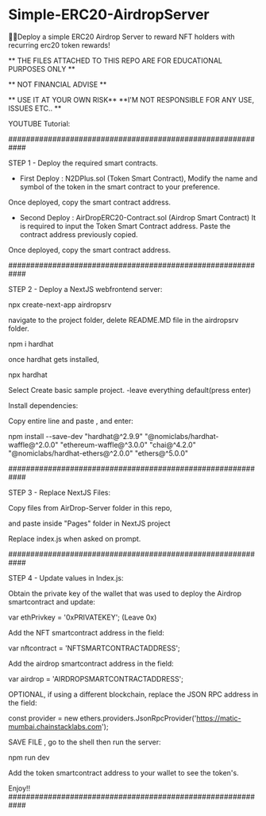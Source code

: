 # Simple-ERC20-AirdropServer

🤩🥳Deploy a simple ERC20 Airdrop Server to reward NFT holders with recurring erc20 token rewards!

** THE FILES ATTACHED TO THIS REPO ARE FOR EDUCATIONAL PURPOSES ONLY **

** NOT FINANCIAL ADVISE **

** USE IT AT YOUR OWN RISK** **I'M NOT RESPONSIBLE FOR ANY USE, ISSUES ETC.. **

YOUTUBE Tutorial: 

############################################################

STEP 1 - Deploy the required smart contracts.

- First Deploy : N2DPlus.sol (Token Smart Contract), Modify 
the name and symbol of the token in the smart contract to 
your preference. 

Once deployed, copy the smart contract address.

- Second Deploy : AirDropERC20-Contract.sol (Airdrop Smart Contract)
It is required to input the Token Smart Contract address. Paste
the contract address previously copied.

Once deployed, copy the smart contract address.

############################################################

STEP 2 - Deploy a NextJS webfrontend server:

npx create-next-app airdropsrv

navigate to the project folder,
delete README.MD file in the airdropsrv folder.

npm i hardhat

once hardhat gets installed,

npx hardhat

Select Create basic sample project.
-leave everything default(press enter)

Install dependencies:

Copy entire line and paste , and enter: 

npm install --save-dev "hardhat@^2.9.9" "@nomiclabs/hardhat-waffle@^2.0.0" "ethereum-waffle@^3.0.0" "chai@^4.2.0" "@nomiclabs/hardhat-ethers@^2.0.0" "ethers@^5.0.0"

############################################################

STEP 3 - Replace NextJS Files:

Copy files from AirDrop-Server folder in this repo,

and paste inside "Pages" folder in NextJS project

Replace index.js when asked on prompt.

############################################################

STEP 4 - Update values in Index.js:

Obtain the private key of the wallet that was used to deploy
the Airdrop smartcontract and update:

var ethPrivkey = '0xPRIVATEKEY'; (Leave 0x)

Add the NFT smartcontract address in the field:

var nftcontract = 'NFTSMARTCONTRACTADDRESS';

Add the airdrop smartcontract address in the field:

var airdrop = 'AIRDROPSMARTCONTRACTADDRESS';

OPTIONAL, if using a different blockchain, replace the JSON RPC
address in the field: 

const provider = new ethers.providers.JsonRpcProvider('https://matic-mumbai.chainstacklabs.com');

SAVE FILE , go to the shell then run the server:

npm run dev

Add the token smartcontract address to your wallet to see the token's.

Enjoy!!
############################################################
